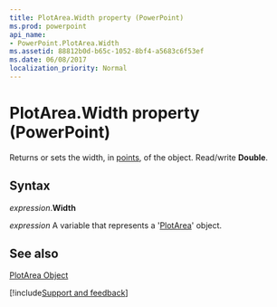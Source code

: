 ```yaml
---
title: PlotArea.Width property (PowerPoint)
ms.prod: powerpoint
api_name:
- PowerPoint.PlotArea.Width
ms.assetid: 88812b0d-b65c-1052-8bf4-a5683c6f53ef
ms.date: 06/08/2017
localization_priority: Normal
---
```



# PlotArea.Width property (PowerPoint)

Returns or sets the width, in [points](../language/glossary/vbe-glossary.md#point), of the object. Read/write  **Double**.


## Syntax

_expression_.**Width**

_expression_ A variable that represents a '[PlotArea](PowerPoint.PlotArea.md)' object.


## See also


[PlotArea Object](PowerPoint.PlotArea.md)

[!include[Support and feedback](~/includes/feedback-boilerplate.md)]